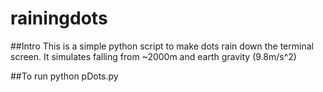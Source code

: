 # rainingdots

##Intro
This is a simple python script to make dots rain down the terminal screen. It simulates falling from ~2000m and earth gravity  (9.8m/s^2)

##To run
python pDots.py
